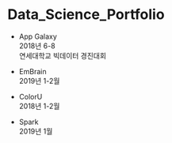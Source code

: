 # Data_Science_Portfolio

* App Galaxy
<br>    2018년 6-8
<br>    연세대학교 빅데이터 경진대회

* EmBrain
<br>    2019년 1-2월 

* ColorU
<br>    2018년 1-2월

* Spark
<br>    2019년 1월
